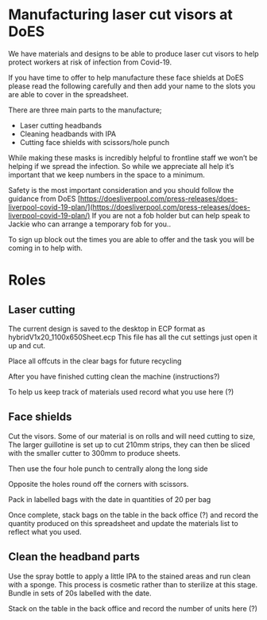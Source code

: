 # Manufacturing laser cut visors at DoES

We have materials and designs to be able to produce laser cut visors to help protect workers at risk of infection from Covid-19. 

If you have time to offer to help manufacture these face shields at DoES please read the following carefully and then add your name to the slots you are able to cover in the spreadsheet.

There are three main parts to the manufacture;
* Laser cutting headbands
* Cleaning headbands with IPA
* Cutting face shields with scissors/hole punch

While making these masks is incredibly helpful to frontline staff we won’t be helping if we spread the infection. So while we appreciate all help it’s important that we keep numbers in the space to a minimum. 

Safety is the most important consideration and you should follow the guidance from DoES [https://doesliverpool.com/press-releases/does-liverpool-covid-19-plan/](https://doesliverpool.com/press-releases/does-liverpool-covid-19-plan/) 
If you are not a fob holder but can help speak to Jackie who can arrange a temporary fob for you.. 

To sign up block out the times you are able to offer and the task you will be coming in to help with. 


# Roles

## Laser cutting 

The current design is saved to the desktop in ECP format as hybridV1x20_1100x650Sheet.ecp
This file has all the cut settings just open it up and cut.

Place all offcuts in the clear bags for future recycling

After you have finished cutting clean the machine (instructions?)

To help us keep track of materials used record what you use here (?)



## Face shields

Cut the visors. Some of our material is on rolls and will need cutting to size, The larger guillotine is set up to cut 210mm strips, they can then be sliced with the smaller cutter to 300mm to produce sheets.

Then use the four hole punch to centrally along the long side

Opposite the holes round off the corners with scissors.

Pack in labelled bags with the date in quantities of 20 per bag

Once complete, stack bags on the table in the back office (?) and record the quantity produced on this spreadsheet and update the materials list to reflect what you used.

## Clean the headband parts
Use the spray bottle to apply a little IPA to the stained areas and run clean with a sponge. This process is cosmetic rather than to sterilize at this stage. Bundle in sets of 20s labelled with the date.

Stack on the table in the back office and record the number of units here (?)
